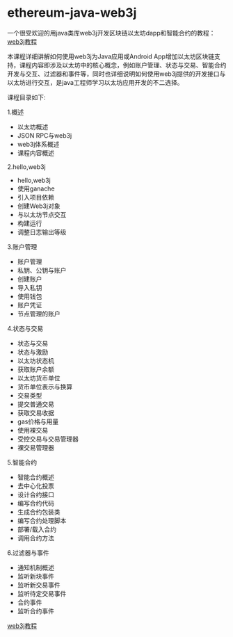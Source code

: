 # ethereum-java-web3j
一个很受欢迎的用java类库web3j开发区块链以太坊dapp和智能合约的教程：[web3j教程](http://xc.hubwiz.com/course/5b2b6e82c02e6b6a59171de2?affid=626github)

本课程详细讲解如何使用web3j为Java应用或Android App增加以太坊区块链支持，课程内容即涉及以太坊中的核心概念，例如账户管理、状态与交易、智能合约开发与交互、过滤器和事件等，同时也详细说明如何使用web3j提供的开发接口与以太坊进行交互，是java工程师学习以太坊应用开发的不二选择。

课程目录如下:

1.概述

- 以太坊概述
- JSON RPC与web3j
- web3j体系概述
- 课程内容概述

2.hello,web3j

- hello,web3j
- 使用ganache
- 引入项目依赖
- 创建Web3j对象
- 与以太坊节点交互
- 构建运行
- 调整日志输出等级

3.账户管理

- 账户管理
- 私钥、公钥与账户
- 创建账户
- 导入私钥
- 使用钱包
- 账户凭证
- 节点管理的账户

4.状态与交易

- 状态与交易
- 状态与激励
- 以太坊状态机
- 获取账户余额
- 以太坊货币单位
- 货币单位表示与换算
- 交易类型
- 提交普通交易
- 获取交易收据
- gas价格与用量
- 使用裸交易
- 受控交易与交易管理器
- 裸交易管理器

5.智能合约

- 智能合约概述
- 去中心化投票
- 设计合约接口
- 编写合约代码
- 生成合约包装类
- 编写合约处理脚本
- 部署/载入合约
- 调用合约方法

6.过滤器与事件

- 通知机制概述
- 监听新块事件
- 监听新交易事件
- 监听待定交易事件
- 合约事件
- 监听合约事件

[web3j教程](http://xc.hubwiz.com/course/5b2b6e82c02e6b6a59171de2?affid=626github)

